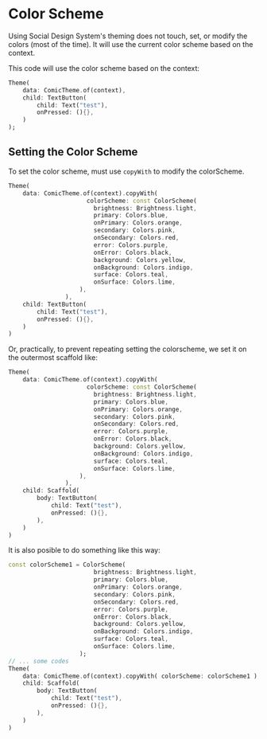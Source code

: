 # Color Scheme

Using Social Design System's theming does not touch, set, or modify the colors (most of the time). It will use the current color scheme based on the context.

This code will use the color scheme based on the context:

```dart
Theme(
    data: ComicTheme.of(context),
    child: TextButton(
        child: Text("test"),
        onPressed: (){},
    )
);
```

## Setting the Color Scheme

To set the color scheme, must use `copyWith` to modify the colorScheme.

```dart
Theme(
    data: ComicTheme.of(context).copyWith(
                      colorScheme: const ColorScheme(
                        brightness: Brightness.light,
                        primary: Colors.blue,
                        onPrimary: Colors.orange,
                        secondary: Colors.pink,
                        onSecondary: Colors.red,
                        error: Colors.purple,
                        onError: Colors.black,
                        background: Colors.yellow,
                        onBackground: Colors.indigo,
                        surface: Colors.teal,
                        onSurface: Colors.lime,
                    ),
                ),
    child: TextButton(
        child: Text("test"),
        onPressed: (){},
    )
)
```

Or, practically, to prevent repeating setting the colorscheme, we set it on the outermost scaffold like:

```dart
Theme(
    data: ComicTheme.of(context).copyWith(
                      colorScheme: const ColorScheme(
                        brightness: Brightness.light,
                        primary: Colors.blue,
                        onPrimary: Colors.orange,
                        secondary: Colors.pink,
                        onSecondary: Colors.red,
                        error: Colors.purple,
                        onError: Colors.black,
                        background: Colors.yellow,
                        onBackground: Colors.indigo,
                        surface: Colors.teal,
                        onSurface: Colors.lime,
                    ),
                ),
    child: Scaffold(
        body: TextButton(
            child: Text("test"),
            onPressed: (){},
        ),
    )
)
```

It is also posible to do something like this way:

```dart
const colorScheme1 = ColorScheme(
                        brightness: Brightness.light,
                        primary: Colors.blue,
                        onPrimary: Colors.orange,
                        secondary: Colors.pink,
                        onSecondary: Colors.red,
                        error: Colors.purple,
                        onError: Colors.black,
                        background: Colors.yellow,
                        onBackground: Colors.indigo,
                        surface: Colors.teal,
                        onSurface: Colors.lime,
                    );
// ... some codes
Theme(
    data: ComicTheme.of(context).copyWith( colorScheme: colorScheme1 ),
    child: Scaffold(
        body: TextButton(
            child: Text("test"),
            onPressed: (){},
        ),
    )
)
```
